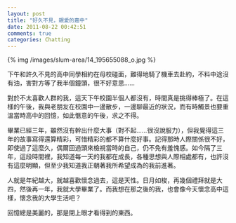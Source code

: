 ```yaml
---
layout: post
title: "好久不見，親愛的嘉中"
date: 2011-08-22 00:42:51
comments: true
categories: Chatting
---
```

<p>{% img /images/slum-area/14_195655088_o.jpg %}</p><p>下午和許久不見的高中同學相約在母校碰面，難得地騎了機車去赴約，不料中途沒有油，害對方等了我半個鐘頭，很不好意思&hellip;&hellip;</p><p>對於不太喜歡人群的我，這天下午校園半個人都沒有，時間真是挑得棒極了。在這樣的午後，我與老朋友在校園中一邊散步，一邊聊最近的狀況，而有時觸景也要重溫當時高中的回憶，如此愜意的午後，求之不得。</p><p>畢業已經三年，雖然沒有幹出什麼大事（對不起&hellip;&hellip;很沒說服力），但我覺得這三年的故事寫得還算精彩，可惜精彩的都不算什麼好事。記得那時人際關係很不好，即使過了這麼久，偶爾回過頭來檢視當時的自己，仍不免有羞愧感。如今隔了三年，這段時間裡，我知道每一天的我都在成長，各種思想與人際相處都有，也許沒有這麼明顯，但至少我知道我正朝著我所希望成為的我前進著。</p><p>人就是年紀越大，就越喜歡懷念過去，這是天性。日月如梭，再幾個禮拜就是大四，然後再一年，我就大學畢業了。而我想在那之後的我，也會像今天懷念高中這樣，懷念我的大學生活吧？</p><p>回憶總是美麗的，那是閉上眼才看得到的東西。</p>

